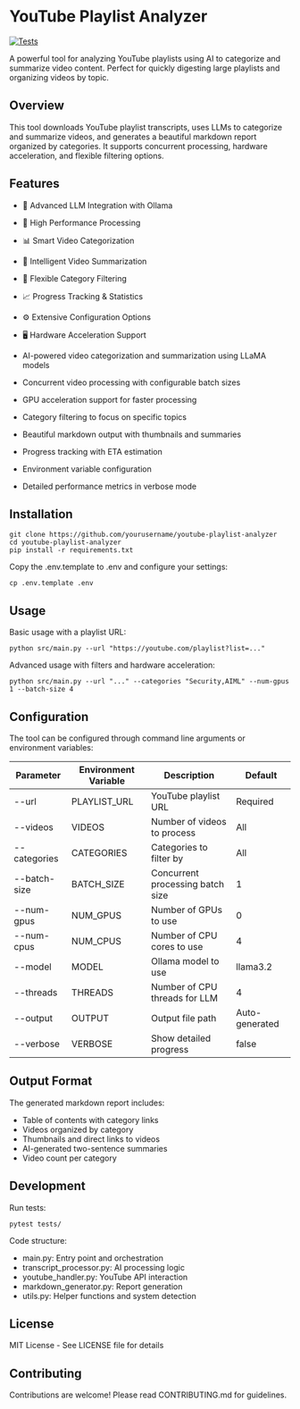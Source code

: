 # YouTube Playlist Analyzer

[![Tests](https://github.com/cmanaha/youtube-playlist-analyzer/actions/workflows/python-tests.yml/badge.svg?branch=main)](https://github.com/cmanaha/youtube-playlist-analyzer/actions/workflows/python-tests.yml)

A powerful tool for analyzing YouTube playlists using AI to categorize and summarize video content. Perfect for quickly digesting large playlists and organizing videos by topic.

## Overview

This tool downloads YouTube playlist transcripts, uses LLMs to categorize and summarize videos, and generates a beautiful markdown report organized by categories. It supports concurrent processing, hardware acceleration, and flexible filtering options.

## Features
- 🤖 Advanced LLM Integration with Ollama
- 🚀 High Performance Processing
- 📊 Smart Video Categorization
- 📝 Intelligent Video Summarization
- 🎯 Flexible Category Filtering
- 📈 Progress Tracking & Statistics
- ⚙️ Extensive Configuration Options
- 🖥️ Hardware Acceleration Support

- AI-powered video categorization and summarization using LLaMA models
- Concurrent video processing with configurable batch sizes
- GPU acceleration support for faster processing
- Category filtering to focus on specific topics
- Beautiful markdown output with thumbnails and summaries
- Progress tracking with ETA estimation
- Environment variable configuration
- Detailed performance metrics in verbose mode

## Installation

```
git clone https://github.com/yourusername/youtube-playlist-analyzer
cd youtube-playlist-analyzer
pip install -r requirements.txt
```

Copy the .env.template to .env and configure your settings:

```
cp .env.template .env
```

## Usage

Basic usage with a playlist URL:

```
python src/main.py --url "https://youtube.com/playlist?list=..."
```

Advanced usage with filters and hardware acceleration:

```
python src/main.py --url "..." --categories "Security,AIML" --num-gpus 1 --batch-size 4
```

## Configuration

The tool can be configured through command line arguments or environment variables:

| Parameter | Environment Variable | Description | Default |
|-----------|---------------------|-------------|---------|
| --url | PLAYLIST_URL | YouTube playlist URL | Required |
| --videos | VIDEOS | Number of videos to process | All |
| --categories | CATEGORIES | Categories to filter by | All |
| --batch-size | BATCH_SIZE | Concurrent processing batch size | 1 |
| --num-gpus | NUM_GPUS | Number of GPUs to use | 0 |
| --num-cpus | NUM_CPUS | Number of CPU cores to use | 4 |
| --model | MODEL | Ollama model to use | llama3.2 |
| --threads | THREADS | Number of CPU threads for LLM | 4 |
| --output | OUTPUT | Output file path | Auto-generated |
| --verbose | VERBOSE | Show detailed progress | false |


## Output Format

The generated markdown report includes:
- Table of contents with category links
- Videos organized by category
- Thumbnails and direct links to videos
- AI-generated two-sentence summaries
- Video count per category


## Development

Run tests:

```
pytest tests/
```

Code structure:
- main.py: Entry point and orchestration
- transcript_processor.py: AI processing logic
- youtube_handler.py: YouTube API interaction
- markdown_generator.py: Report generation
- utils.py: Helper functions and system detection

## License

MIT License - See LICENSE file for details

## Contributing

Contributions are welcome! Please read CONTRIBUTING.md for guidelines.



